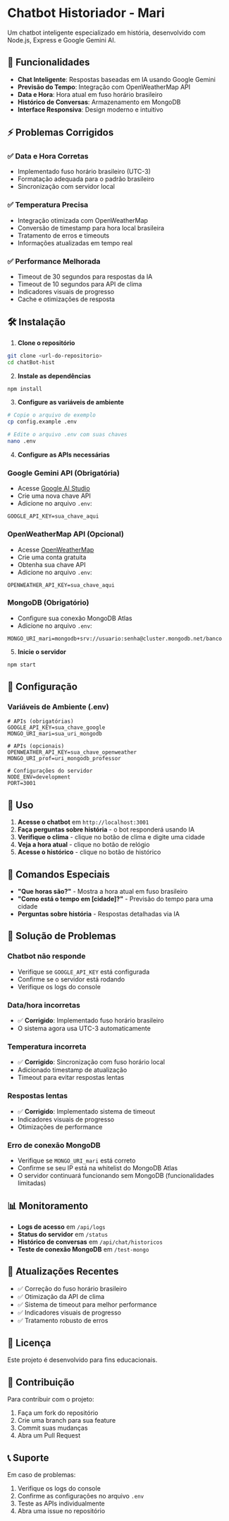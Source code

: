 # Chatbot Historiador - Mari

Um chatbot inteligente especializado em história, desenvolvido com Node.js, Express e Google Gemini AI.

## 🚀 Funcionalidades

- **Chat Inteligente**: Respostas baseadas em IA usando Google Gemini
- **Previsão do Tempo**: Integração com OpenWeatherMap API
- **Data e Hora**: Hora atual em fuso horário brasileiro
- **Histórico de Conversas**: Armazenamento em MongoDB
- **Interface Responsiva**: Design moderno e intuitivo

## ⚡ Problemas Corrigidos

### ✅ Data e Hora Corretas
- Implementado fuso horário brasileiro (UTC-3)
- Formatação adequada para o padrão brasileiro
- Sincronização com servidor local

### ✅ Temperatura Precisa
- Integração otimizada com OpenWeatherMap
- Conversão de timestamp para hora local brasileira
- Tratamento de erros e timeouts
- Informações atualizadas em tempo real

### ✅ Performance Melhorada
- Timeout de 30 segundos para respostas da IA
- Timeout de 10 segundos para API de clima
- Indicadores visuais de progresso
- Cache e otimizações de resposta

## 🛠️ Instalação

1. **Clone o repositório**
```bash
git clone <url-do-repositorio>
cd chatBot-hist
```

2. **Instale as dependências**
```bash
npm install
```

3. **Configure as variáveis de ambiente**
```bash
# Copie o arquivo de exemplo
cp config.example .env

# Edite o arquivo .env com suas chaves
nano .env
```

4. **Configure as APIs necessárias**

### Google Gemini API (Obrigatória)
- Acesse [Google AI Studio](https://makersuite.google.com/app/apikey)
- Crie uma nova chave API
- Adicione no arquivo `.env`:
```
GOOGLE_API_KEY=sua_chave_aqui
```

### OpenWeatherMap API (Opcional)
- Acesse [OpenWeatherMap](https://openweathermap.org/api)
- Crie uma conta gratuita
- Obtenha sua chave API
- Adicione no arquivo `.env`:
```
OPENWEATHER_API_KEY=sua_chave_aqui
```

### MongoDB (Obrigatório)
- Configure sua conexão MongoDB Atlas
- Adicione no arquivo `.env`:
```
MONGO_URI_mari=mongodb+srv://usuario:senha@cluster.mongodb.net/banco
```

5. **Inicie o servidor**
```bash
npm start
```

## 🔧 Configuração

### Variáveis de Ambiente (.env)

```env
# APIs (obrigatórias)
GOOGLE_API_KEY=sua_chave_google
MONGO_URI_mari=sua_uri_mongodb

# APIs (opcionais)
OPENWEATHER_API_KEY=sua_chave_openweather
MONGO_URI_prof=uri_mongodb_professor

# Configurações do servidor
NODE_ENV=development
PORT=3001
```

## 📱 Uso

1. **Acesse o chatbot** em `http://localhost:3001`
2. **Faça perguntas sobre história** - o bot responderá usando IA
3. **Verifique o clima** - clique no botão de clima e digite uma cidade
4. **Veja a hora atual** - clique no botão de relógio
5. **Acesse o histórico** - clique no botão de histórico

## 🎯 Comandos Especiais

- **"Que horas são?"** - Mostra a hora atual em fuso brasileiro
- **"Como está o tempo em [cidade]?"** - Previsão do tempo para uma cidade
- **Perguntas sobre história** - Respostas detalhadas via IA

## 🚨 Solução de Problemas

### Chatbot não responde
- Verifique se `GOOGLE_API_KEY` está configurada
- Confirme se o servidor está rodando
- Verifique os logs do console

### Data/hora incorretas
- ✅ **Corrigido**: Implementado fuso horário brasileiro
- O sistema agora usa UTC-3 automaticamente

### Temperatura incorreta
- ✅ **Corrigido**: Sincronização com fuso horário local
- Adicionado timestamp de atualização
- Timeout para evitar respostas lentas

### Respostas lentas
- ✅ **Corrigido**: Implementado sistema de timeout
- Indicadores visuais de progresso
- Otimizações de performance

### Erro de conexão MongoDB
- Verifique se `MONGO_URI_mari` está correto
- Confirme se seu IP está na whitelist do MongoDB Atlas
- O servidor continuará funcionando sem MongoDB (funcionalidades limitadas)

## 📊 Monitoramento

- **Logs de acesso** em `/api/logs`
- **Status do servidor** em `/status`
- **Histórico de conversas** em `/api/chat/historicos`
- **Teste de conexão MongoDB** em `/test-mongo`

## 🔄 Atualizações Recentes

- ✅ Correção do fuso horário brasileiro
- ✅ Otimização da API de clima
- ✅ Sistema de timeout para melhor performance
- ✅ Indicadores visuais de progresso
- ✅ Tratamento robusto de erros

## 📝 Licença

Este projeto é desenvolvido para fins educacionais.

## 🤝 Contribuição

Para contribuir com o projeto:
1. Faça um fork do repositório
2. Crie uma branch para sua feature
3. Commit suas mudanças
4. Abra um Pull Request

## 📞 Suporte

Em caso de problemas:
1. Verifique os logs do console
2. Confirme as configurações no arquivo `.env`
3. Teste as APIs individualmente
4. Abra uma issue no repositório